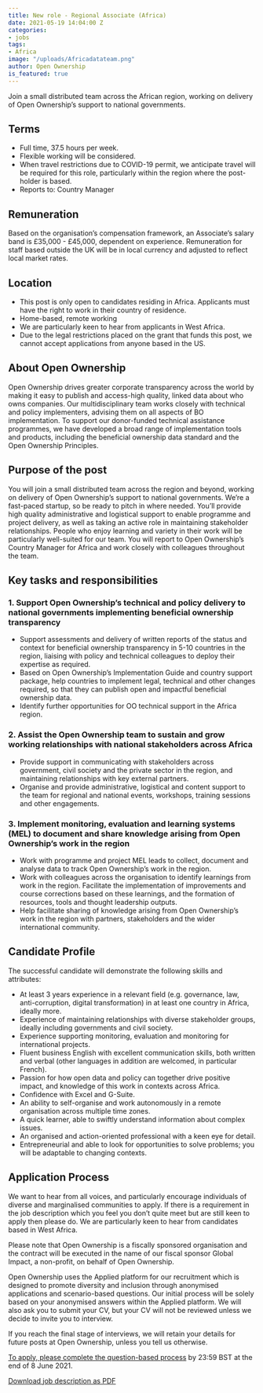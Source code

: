 ```yaml
---
title: New role - Regional Associate (Africa)
date: 2021-05-19 14:04:00 Z
categories:
- jobs
tags:
- Africa
image: "/uploads/Africadatateam.png"
author: Open Ownership
is_featured: true
---
```


Join a small distributed team across the African region, working on delivery of Open Ownership’s support to national governments.

## Terms

* Full time, 37.5 hours per week.
* Flexible working will be considered.
* When travel restrictions due to COVID-19 permit, we anticipate travel will be required for this role, particularly within the region where the post-holder is based.
* Reports to: Country Manager

## Remuneration

Based on the organisation’s compensation framework, an Associate’s salary band is  £35,000 - £45,000, dependent on experience. Remuneration for staff based outside the UK will be in local currency and adjusted to reflect local market rates.

## Location

* This post is only open to candidates residing in Africa. Applicants must have the right to work in their country of residence.
* Home-based, remote working
* We are particularly keen to hear from applicants in West Africa. 
* Due to the legal restrictions placed on the grant that funds this post, we cannot accept applications from anyone based in the US.

## About Open Ownership

Open Ownership drives greater corporate transparency across the world by making it easy to publish and access-high quality, linked data about who owns companies.  Our multidisciplinary team works closely with technical and policy implementers, advising them on all aspects of BO implementation.  To support our donor-funded technical assistance programmes, we have developed a broad range of implementation tools and products, including the beneficial ownership data standard and the Open Ownership Principles.

## Purpose of the post

You will join a small distributed team across the region and beyond, working on delivery of Open Ownership’s support to national governments.  We’re a fast-paced startup, so be ready to pitch in where needed. You’ll provide high quality administrative and logistical support to enable programme and project delivery, as well as taking an active role in maintaining stakeholder relationships. 
People who enjoy learning and variety in their work will be particularly well-suited for our team. You will report to Open Ownership’s Country Manager for Africa and work closely with colleagues throughout the team.

## Key tasks and responsibilities

### 1. Support Open Ownership’s technical and policy delivery to national governments implementing beneficial ownership transparency

* Support assessments and delivery of written reports of the status and context for beneficial ownership transparency in 5-10 countries in the region, liaising with policy and technical colleagues to deploy their expertise as required.
* Based on Open Ownership’s Implementation Guide and country support package, help countries to implement legal, technical and other changes required, so that they can publish open and impactful beneficial ownership data.
* Identify further opportunities for OO technical support in the Africa region. 

### 2. Assist the Open Ownership team to sustain and grow working relationships with national stakeholders across Africa

* Provide support in communicating with  stakeholders across government, civil society and the private sector in the region, and maintaining relationships with key external partners. 
* Organise and provide administrative, logistical and content support to the team for regional and national events, workshops, training sessions and other engagements.

### 3. Implement monitoring, evaluation and learning systems (MEL) to document and share knowledge arising from Open Ownership’s work in the region

* Work with programme and project MEL leads to collect, document and analyse data to track Open Ownership’s work in the region.
* Work with colleagues across the organisation to identify learnings from work in the region. Facilitate the implementation of improvements and course corrections based on these learnings, and the formation of resources, tools and thought leadership outputs.
* Help facilitate sharing of knowledge arising from Open Ownership’s work in the region with partners, stakeholders and the wider international community.

## Candidate Profile

The successful candidate will demonstrate the following skills and attributes:

* At least 3 years experience in a relevant field (e.g. governance, law, anti-corruption, digital transformation) in at least one country in Africa, ideally more.
* Experience of maintaining relationships with diverse stakeholder groups, ideally including governments and civil society.
* Experience supporting monitoring, evaluation and monitoring for international projects.
* Fluent business English with excellent communication skills, both written and verbal (other languages in addition are welcomed, in particular French). 
* Passion for how open data and policy can together drive positive impact, and knowledge of this work in contexts across Africa. 
* Confidence with Excel and G-Suite.
* An ability to self-organise and work autonomously in a remote organisation across multiple time zones.  
* A quick learner, able to swiftly understand information about complex issues.
* An organised and action-oriented professional with a keen eye for detail. 
* Entrepreneurial and able to look for opportunities to solve problems; you will be adaptable to changing contexts.

## Application Process 

We want to hear from all voices, and particularly encourage individuals of diverse and marginalised communities to apply.  If there is a requirement in the job description which you feel you don’t quite meet but are still keen to apply then please do. We are particularly keen to hear from candidates based in West Africa.

Please note that Open Ownership is a fiscally sponsored organisation and the contract will be executed in the name of our fiscal sponsor Global Impact, a non-profit, on behalf of Open Ownership. 

Open Ownership uses the Applied platform for our recruitment which is designed to promote diversity and inclusion through anonymised applications and scenario-based questions. Our initial process will be solely based on your anonymised answers within the Applied platform. We will also ask you to submit your CV, but your CV will not be reviewed unless we decide to invite you to interview. 

If you reach the final stage of interviews, we will retain your details for future posts at Open Ownership, unless you tell us otherwise.

[To apply, please complete the question-based process](https://app.beapplied.com/apply/tpqusxfcts) by 23:59 BST at the end of 8 June 2021.

[Download job description as PDF](/uploads/Regional%20Associate%20(Africa).pdf)